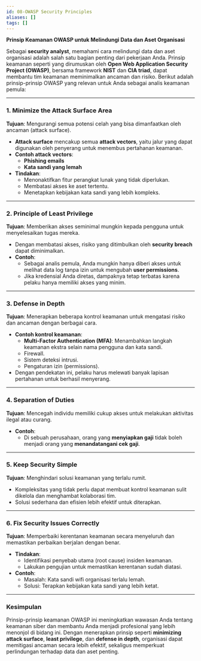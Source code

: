 ```yaml
---
id: 08-OWASP Security Principles
aliases: []
tags: []
---
```


**Prinsip Keamanan OWASP untuk Melindungi Data dan Aset Organisasi**

Sebagai **security analyst**, memahami cara melindungi data dan aset organisasi adalah salah satu bagian penting dari pekerjaan Anda. Prinsip keamanan seperti yang dirumuskan oleh **Open Web Application Security Project (OWASP)**, bersama framework **NIST** dan **CIA triad**, dapat membantu tim keamanan meminimalkan ancaman dan risiko. Berikut adalah prinsip-prinsip OWASP yang relevan untuk Anda sebagai analis keamanan pemula:

---

### **1. Minimize the Attack Surface Area**

**Tujuan**: Mengurangi semua potensi celah yang bisa dimanfaatkan oleh ancaman (attack surface).

- **Attack surface** mencakup semua **attack vectors**, yaitu jalur yang dapat digunakan oleh penyerang untuk menembus pertahanan keamanan.
- **Contoh attack vectors**:
  - **Phishing emails**
  - **Kata sandi yang lemah**
- **Tindakan**:
  - Menonaktifkan fitur perangkat lunak yang tidak diperlukan.
  - Membatasi akses ke aset tertentu.
  - Menetapkan kebijakan kata sandi yang lebih kompleks.

---

### **2. Principle of Least Privilege**

**Tujuan**: Memberikan akses seminimal mungkin kepada pengguna untuk menyelesaikan tugas mereka.

- Dengan membatasi akses, risiko yang ditimbulkan oleh **security breach** dapat diminimalkan.
- **Contoh**:
  - Sebagai analis pemula, Anda mungkin hanya diberi akses untuk melihat data log tanpa izin untuk mengubah **user permissions**.
  - Jika kredensial Anda diretas, dampaknya tetap terbatas karena pelaku hanya memiliki akses yang minim.

---

### **3. Defense in Depth**

**Tujuan**: Menerapkan beberapa kontrol keamanan untuk mengatasi risiko dan ancaman dengan berbagai cara.

- **Contoh kontrol keamanan**:
  - **Multi-Factor Authentication (MFA)**: Menambahkan langkah keamanan ekstra selain nama pengguna dan kata sandi.
  - Firewall.
  - Sistem deteksi intrusi.
  - Pengaturan izin (permissions).
- Dengan pendekatan ini, pelaku harus melewati banyak lapisan pertahanan untuk berhasil menyerang.

---

### **4. Separation of Duties**

**Tujuan**: Mencegah individu memiliki cukup akses untuk melakukan aktivitas ilegal atau curang.

- **Contoh**:
  - Di sebuah perusahaan, orang yang **menyiapkan gaji** tidak boleh menjadi orang yang **menandatangani cek gaji**.

---

### **5. Keep Security Simple**

**Tujuan**: Menghindari solusi keamanan yang terlalu rumit.

- Kompleksitas yang tidak perlu dapat membuat kontrol keamanan sulit dikelola dan menghambat kolaborasi tim.
- Solusi sederhana dan efisien lebih efektif untuk diterapkan.

---

### **6. Fix Security Issues Correctly**

**Tujuan**: Memperbaiki kerentanan keamanan secara menyeluruh dan memastikan perbaikan berjalan dengan benar.

- **Tindakan**:
  - Identifikasi penyebab utama (root cause) insiden keamanan.
  - Lakukan pengujian untuk memastikan kerentanan sudah diatasi.
- **Contoh**:
  - Masalah: Kata sandi wifi organisasi terlalu lemah.
  - Solusi: Terapkan kebijakan kata sandi yang lebih ketat.

---

### **Kesimpulan**

Prinsip-prinsip keamanan OWASP ini meningkatkan wawasan Anda tentang keamanan siber dan membantu Anda menjadi profesional yang lebih menonjol di bidang ini. Dengan menerapkan prinsip seperti **minimizing attack surface**, **least privilege**, dan **defense in depth**, organisasi dapat memitigasi ancaman secara lebih efektif, sekaligus memperkuat perlindungan terhadap data dan aset penting.
